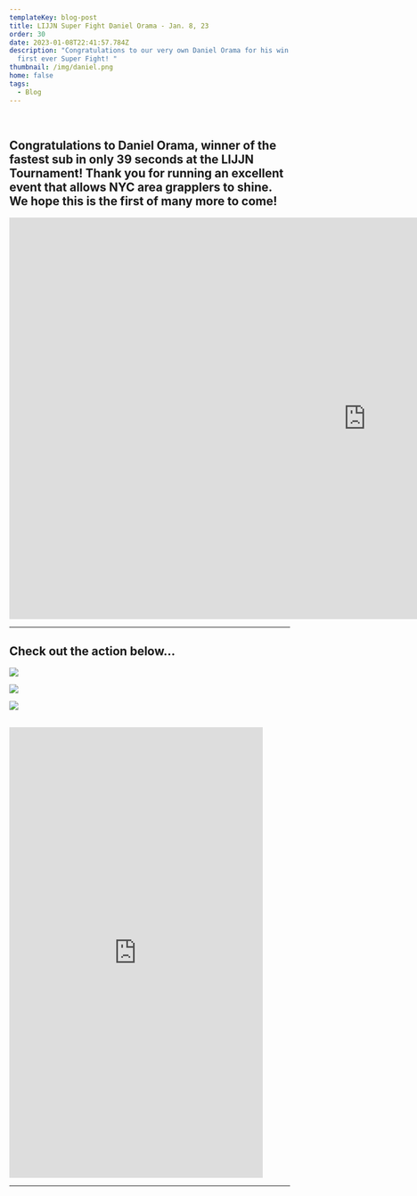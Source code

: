 ```yaml
---
templateKey: blog-post
title: LIJJN Super Fight Daniel Orama - Jan. 8, 23
order: 30
date: 2023-01-08T22:41:57.784Z
description: "Congratulations to our very own Daniel Orama for his win at his
  first ever Super Fight! "
thumbnail: /img/daniel.png
home: false
tags:
  - Blog
---
```

<br>

## **Congratulations to Daniel Orama, winner of the fastest sub in only 39 seconds at the LIJJN Tournament! Thank you for running an excellent event that allows NYC area grapplers to shine. We hope this is the first of many more to come!**

<iframe width="1280" height="721" src="https://www.youtube.com/embed/FyKRnVYz3W0" title="Daniel Orama - LIJJN Super Fight" frameborder="0" allow="accelerometer; autoplay; clipboard-write; encrypted-media; gyroscope; picture-in-picture; web-share" allowfullscreen></iframe>

<br>

- - -

## Check out the action below...

![](/img/img_20230117_190912_953.jpg)

![](/img/img_20230117_190908_809.jpg)

![](/img/img_20230117_190906_139.jpg)

<br>

<iframe width="455" height="809" src="https://www.youtube.com/embed/AvUcK5q0Xj8" title="Daniel Orama Super Fight Submission - AT JIU-JITSU NYC" frameborder="0" allow="accelerometer; autoplay; clipboard-write; encrypted-media; gyroscope; picture-in-picture; web-share" allowfullscreen></iframe>

<br>

- - -

